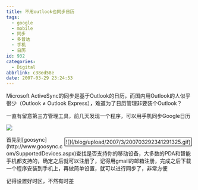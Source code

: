 ```yaml
---
title: 不用outlook也同步日历
tags:
  - google
  - mobile
  - 同步
  - 多普达
  - 手机
  - 日历
id: 932
categories:
  - Digital
abbrlink: c38ed58e
date: 2007-03-29 23:24:53
---
```


Microsoft ActiveSync的同步是基于Outlook的日历，而国内用Outlook的人似乎很少（Outlook &ne; Outlook Express），难道为了日历管理非要装个Outlook？

一直有留意第三方管理工具，前几天发现一个程序，可以用手机同步Google日历

![](http://www.goosync.com/images/GooglePhone.jpg)

<div style="border: 1px solid rgb(0, 0, 0); margin: 5px; padding: 2px; float: right;">![](/blog/upload/2007/3/200703292341291325.gif)</div>首先到[goosync](http://www.goosync.com/SupportedDevices.aspx)查找是否支持你的移动设备，大多数的PDA和智能手机都支持的，确定之后就可以注册了，记得用gmail的邮箱注册，完成之后下载一个程序安装到手机上，再做简单设置，就可以进行同步了，非常方便

记得设置好时区，不然有时差

&nbsp;